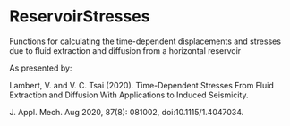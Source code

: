 # ReservoirStresses
Functions for calculating the time-dependent displacements and stresses due to fluid extraction and diffusion from a horizontal reservoir 

As presented by:

Lambert, V. and V. C. Tsai (2020). 
Time-Dependent Stresses From Fluid Extraction and Diffusion With Applications to Induced Seismicity. 

J. Appl. Mech. Aug 2020, 87(8): 081002, doi:10.1115/1.4047034.
